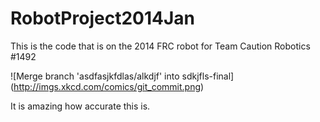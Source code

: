 RobotProject2014Jan
===================
This is the code that is on the 2014 FRC robot for Team Caution Robotics #1492

![Merge branch 'asdfasjkfdlas/alkdjf' into sdkjfls-final]
(http://imgs.xkcd.com/comics/git_commit.png)

It is amazing how accurate this is.
